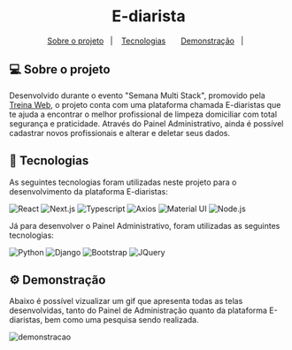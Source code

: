 <h1 align="center">E-diarista</h1>


<p align="center">
  <a href="#projeto">Sobre o projeto</a>&nbsp;&nbsp;&nbsp;|&nbsp;&nbsp;&nbsp;
  <a href="#tecnologias">Tecnologias</a>&nbsp;&nbsp;&nbsp;&nbsp;&nbsp;&nbsp;
  <a href="#demonstracao">Demonstração</a>&nbsp;&nbsp;&nbsp;|&nbsp;&nbsp;&nbsp;
</p>

## <a id="projeto"> 💻 Sobre o projeto </a>

Desenvolvido durante o evento "Semana Multi Stack", promovido pela [Treina Web](https://www.treinaweb.com.br/), o projeto conta com uma plataforma chamada E-diaristas que te ajuda a encontrar o melhor profissional de limpeza domiciliar com total segurança e praticidade. Através do Painel Administrativo, ainda é possível cadastrar novos profissionais e alterar e deletar seus dados.

## <a id="tecnologias"> 🧪 Tecnologias </a>

As seguintes tecnologias foram utilizadas neste projeto para o desenvolvimento da plataforma E-diaristas:

![React](https://img.shields.io/badge/React-20232A?style=for-the-badge&logo=react&logoColor=61DAFB)
![Next.js](https://img.shields.io/badge/next.js-000000?style=for-the-badge&logo=next-dot-js&logoColor=white)
![Typescript](https://img.shields.io/badge/TypeScript-007ACC?style=for-the-badge&logo=typescript&logoColor=white)
![Axios](https://img.shields.io/badge/Axios-5a29e4?style=for-the-badge)
![Material UI](https://img.shields.io/badge/Material_UI-00b0ff?style=for-the-badge)
![Node.js](https://img.shields.io/badge/Node.js-43853D?style=for-the-badge&logo=node-dot-js&logoColor=white)

Já para desenvolver o Painel Administrativo, foram utilizadas as seguintes tecnologias:


![Python](https://img.shields.io/badge/Python-3776AB?style=for-the-badge&logo=python&logoColor=white)
![Django](https://img.shields.io/badge/Django-092E20?style=for-the-badge&logo=django&logoColor=green)
![Bootstrap](https://img.shields.io/badge/Bootstrap-563D7C?style=for-the-badge&logo=bootstrap&logoColor=white)
![JQuery](https://img.shields.io/badge/jQuery-0769AD?style=for-the-badge&logo=jquery&logoColor=white)

## <a id="demonstracao"> ⚙️ Demonstração </a>

Abaixo é possível vizualizar um gif que apresenta todas as telas desenvolvidas, tanto do Painel de Administração quanto da plataforma E-diaristas, bem como uma pesquisa sendo realizada.

![demonstracao](https://user-images.githubusercontent.com/67839316/125877685-acbf5a76-a940-43fa-bb29-bb54b99b8a48.gif)

